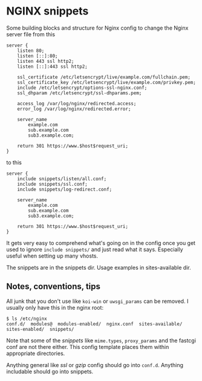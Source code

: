 # NGINX snippets

Some building blocks and structure for Nginx config to change the Nginx server
file from this

```
server {
	listen 80;
	listen [::]:80;
	listen 443 ssl http2;
	listen [::]:443 ssl http2;

	ssl_certificate /etc/letsencrypt/live/example.com/fullchain.pem;
	ssl_certificate_key /etc/letsencrypt/live/example.com/privkey.pem;
	include /etc/letsencrypt/options-ssl-nginx.conf;
	ssl_dhparam /etc/letsencrypt/ssl-dhparams.pem;

	access_log /var/log/nginx/redirected.access;
	error_log /var/log/nginx/redirected.error;

	server_name
		example.com
		sub.example.com
		sub3.example.com;

	return 301 https://www.$host$request_uri;
}
```

to this

```
server {
	include snippets/listen/all.conf;
	include snippets/ssl.conf;
	include snippets/log-redirect.conf;

	server_name
		example.com
		sub.example.com
		sub3.example.com;

	return 301 https://www.$host$request_uri;
}
```

It gets very easy to comprehend what's going on in the config once you get
used to ignore `include snippets/` and just read what it says. Especially
useful when setting up many vhosts.

The snippets are in the snippets dir. Usage examples in sites-available dir.

## Notes, conventions, tips

All junk that you don't use like `koi-win` or `uwsgi_params` can be removed.
I usually only have this in the nginx root:
```
$ ls /etc/nginx
conf.d/  modules@  modules-enabled/  nginx.conf  sites-available/  sites-enabled/  snippets/
```

Note that some of the *snippets*  like `mime.types`, `proxy_params` and the
fastcgi conf are not there either. This config template places them within
appropriate directories.

Anything general like *ssl* or *gzip* config should go into `conf.d`. Anything
includable should go into snippets.

